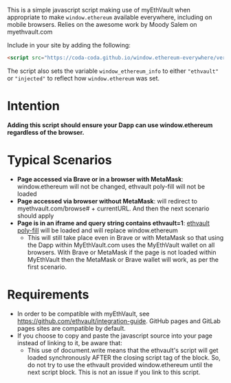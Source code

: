 This is a simple javascript script making use of myEthVault when appropriate to make `window.ethereum` available everywhere, including on mobile browsers. Relies on the awesome work by Moody Salem on myethvault.com

Include in your site by adding the following:

```html
<script src="https://coda-coda.github.io/window.ethereum-everywhere/versions/window.ethereum-everywhere-v2.1.0.js" integrity="sha384-3ZnBvBjQK3jnWnaKuTnduWUui4PMu48b/r8+eQaT/YRL8603l36/rp39+fEBSHYy" crossorigin="anonymous"></script>
```

The script also sets the variable `window_ethereum_info` to either `"ethvault"` or `"injected"` to reflect how `window.ethereum` was set.

# Intention

**Adding this script should ensure your Dapp can use window.ethereum regardless of the browser.**

# Typical Scenarios

- **Page accessed via Brave or in a browser with MetaMask**: window.ethereum will not be changed, ethvault poly-fill will not be loaded
- **Page accessed via browser without MetaMask**: will redirect to myethvault.com/browse# + currentURL. And then the next scenario should apply
- **Page is in an iframe and query string contains ethvault=1**: [ethvault poly-fill](https://github.com/ethvault/iframe-provider-polyfill) will be loaded and will replace window.ethereum
    - This will still take place even in Brave or with MetaMask so that using the Dapp within MyEthVault.com uses the MyEthVault wallet on all browsers. With Brave or MetaMask if the page is not loaded within MyEthVault then the MetaMask or Brave wallet will work, as per the first scenario.

# Requirements
- In order to be compatible with myEthVault, see https://github.com/ethvault/integration-guide. GitHub pages and GitLab pages sites are compatible by default.
- If you choose to copy and paste the javascript source into your page instead of linking to it, be aware that:
  - This use of document.write means that the ethvault's script will get loaded synchronously AFTER the closing script tag of the block. So, do not try to use the ethvault provided window.ethereum until the next script block. This is not an issue if you link to this script.
